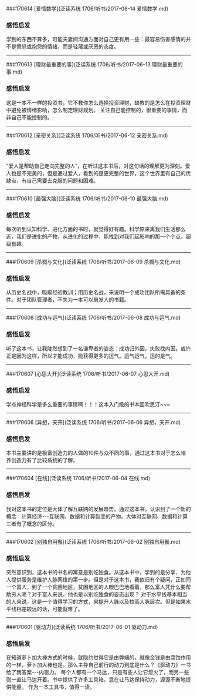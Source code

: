 ###170614 [爱情数学](泛读系统 1706/听书/2017-06-14 爱情数学.md)
### 感悟启发
学到的东西不算多，可能夫妻间沟通方面对自己更有用一些：最容易伤害感情的并不是愤怒或抱怨的情绪，而是轻蔑或厌恶的态度。

***
###170613 [理财最重要的事](泛读系统 1706/听书/2017-06-13 理财最重要的事.md)
### 感悟启发
这是一本不一样的投资书，它不教你怎么选择投资理财，缺教的是怎么在投资理财中避免被情绪影响，怎么制定理财规划。
关注自己能控制的，很重要的事情，而非自己不能控制的。

***
###170612 [亲密关系](泛读系统 1706/听书/2017-06-12 亲密关系.md)
### 感悟启发
“爱人是帮助自己走向完整的人”，在听过这本书后，对这句话的理解更为深刻。爱人也是不完美的，但是通过爱人，看到的是更完整的世界，这个世界里有自己的优缺点，有自己需要去克服的问题和困难。

***
###170610 [最强大脑](泛读系统 1706/听书/2017-06-10 最强大脑.md)
### 感悟启发
每次听到认知科学、进化方面的书时，就觉得好有趣。科学原来离我们生活那么近，我们是进化的产物，从进化的过程中，能找到对我们起影响的那一个个点，超级有趣。

***
###170609 [杀戮与文化](泛读系统 1706/听书/2017-06-09 杀戮与文化.md)
### 感悟启发
从历史名战中，吸取经验教训；用历史名战，来说明一个成功团队所需具备的条件。对于团队管理者，不失为一本可以启发人的书籍。

***
###170608 [成功与运气](泛读系统 1706/听书/2017-06-08 成功与运气.md)
### 感悟启发
听了这本书，让我陡然想到了一名谦卑者的姿态：成功归外因，失败找内因。或许正是因为这样，所以才能成功，能获得更多的运气。运气运气，运的是气。

***
###170607 [心思大开](泛读系统 1706/听书/2017-06-07 心思大开.md)
### 感悟启发
学点神经科学是多么重要的事情啊！！！这本入门级的书本因吹思汀~~~

***
###170606 [异想，天开](泛读系统 1706/听书/2017-06-06 异想，天开.md)
### 感悟启发
本书主要讲的是极富创造力的人做的10件与众不同的事，通过这本书对于怎么培养创造力有了比较系统的了解。

***
###170604 [在线](泛读系统 1706/听书/2017-06-04 在线.md)
### 感悟启发
我对这本书的定位是大体了解互联网的发展趋势。通过这本书，认识到了一个新的概念：计算经济---互联网、数据和计算裂变的产物。大体对互联网、数据和计算三者有了概念的区分。

***
###170602 [别独自用餐](泛读系统 1706/听书/2017-06-02 别独自用餐.md)
### 感悟启发
突然意识到，这本书的书名的寓意是别吃独食。从这本书中，学到的是分享、为他人提供服务是维护人脉网络的第一步。但是对于这本书，我依旧有个疑问，正如同一个富人，到了一个贫困地区，贫困地区的人眼巴巴地看着，那么富人凭什么要帮助穷人呢？对于富人来说，他也是以别吃独食的姿态出现？
对于水平线基本相当的人来说，这是一个值得学习的方式，来提升人脉以及拉高人脉层次。但是如果水平线相差较远的话，可能就难了。

***
###170601 [驱动力](泛读系统 1706/听书/2017-06-01 驱动力.md)
### 感悟启发
在知道萝卜加大棒方式的时候，就隐约觉得它是由弊端的，就像金钱是由腐蚀作用的一样，萝卜加大棒也是。那么主导自己前行的动力到底是什么？《驱动力》一书给了我答案---内驱力。
每个人都有一个马达，只是有些人让它熄火了，而另一些则一直让马达开着。书中提供了许多工具箱，意在让马达保持动力，源源不断地提供能量。
作为一本工具书，值得一读。
